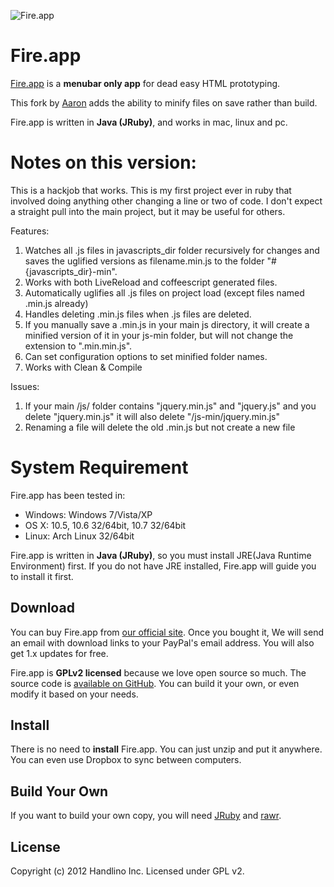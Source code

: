 ![Fire.app](https://github.com/handlino/FireApp/raw/master/lib/images/icon/256.png)

# Fire.app

[Fire.app][fireapp] is a **menubar only app** for dead easy HTML prototyping.

This fork by [Aaron](http://aaron.md/) adds the ability to minify files on save rather than build.

Fire.app is written in **Java (JRuby)**, and works in mac, linux and pc.

# Notes on this version:

This is a hackjob that works. This is my first project ever in ruby that involved doing anything other changing a line or two of code. I don't expect a straight pull into the main project, but it may be useful for others.

Features:
1. Watches all .js files in javascripts_dir folder recursively for changes and saves the uglified versions as filename.min.js to the folder "#{javascripts_dir}-min". 
2. Works with both LiveReload and coffeescript generated files.
3. Automatically uglifies all .js files on project load (except files named .min.js already)
4. Handles deleting .min.js files when .js files are deleted.
5. If you manually save a .min.js in your main js directory, it will create a minified version of it in your js-min folder, but will not change the extension to ".min.min.js".
6. Can set configuration options to set minified folder names.
7. Works with Clean & Compile

Issues:
1. If your main /js/ folder contains "jquery.min.js" and "jquery.js" and you delete "jquery.min.js" it will also delete "/js-min/jquery.min.js"
2. Renaming a file will delete the old .min.js but not create a new file

# System Requirement

Fire.app has been tested in:

* Windows: Windows 7/Vista/XP
* OS X: 10.5, 10.6 32/64bit, 10.7 32/64bit
* Linux: Arch Linux 32/64bit

Fire.app is written in **Java (JRuby)**, so you must install JRE(Java Runtime Environment) first. If you do not have JRE installed, Fire.app will guide you to install it first.

## Download

You can buy Fire.app from [our official site][fireapp]. Once you bought it, We will send an email with download links to your PayPal's email address. You will also get 1.x updates for free.

Fire.app is **GPLv2 licensed** because we love open source so much. The source code is [available on GitHub][fireapp-github]. You can build it your own, or even modify it based on your needs.

## Install

There is no need to **install** Fire.app. You can just unzip and put it anywhere. You can even use Dropbox to sync between computers.

## Build Your Own

If you want to build your own copy, you will need [JRuby](http://jruby.org/) and [rawr](http://rawr.rubyforge.org/).

## License

Copyright (c) 2012 Handlino Inc.
Licensed under GPL v2.

[fireapp]: http://fireapp.handlino.com/
[fireapp-github]: http://github.com/handlino/fireapp
